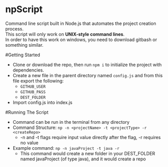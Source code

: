 # npScript
Command line script built in Node.js that automates the project creation process.  
This script will only work on **UNIX-style command lines**.  
In order to have this work on windows, you need to download gitbash or something similar.

#Getting Started
- Clone or download the repo, then run `npm i` to initialize the project with dependencies.
- Create a new file in the parent directory named `config.js` and from this file export the following:
  - `GITHUB_USER`
  - `GITHUB_PASS`
  - `DEST_FOLDER`
- Import config.js into index.js

#Running The Script
- Command can be run in the terminal from any directory
- Command Structure: `np -n <projectName> -t <projectType> -r <createRepo>`
  - -n and -t flags require input value directly after the flag, -r requires no value
- Example command: `np -n javaProject -t java -r`
  - This command would create a new folder in your DEST_FOLDER named javaProject (of type java), and it would create a repo
